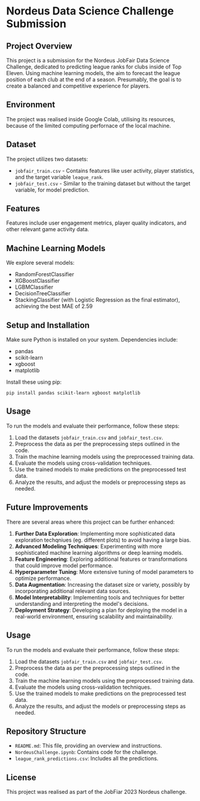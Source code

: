 # Nordeus Data Science Challenge Submission

## Project Overview
This project is a submission for the Nordeus JobFair Data Science Challenge, dedicated to predicting league ranks for clubs inside of Top Eleven. Using machine learning models, the aim to forecast the league position of each club at the end of a season. Presumably, the goal is to create a balanced and competitive experience for players.

## Environment
The project was realised inside Google Colab, utilising its resources, because of the limited computing perfornace of the local machine.

## Dataset
The project utilizes two datasets:
- `jobfair_train.csv` - Contains features like user activity, player statistics, and the target variable `league_rank`.
- `jobfair_test.csv` - Similar to the training dataset but without the target variable, for model prediction.

## Features
Features include user engagement metrics, player quality indicators, and other relevant game activity data.

## Machine Learning Models
We explore several models:
- RandomForestClassifier
- XGBoostClassifier
- LGBMClassifier
- DecisionTreeClassifier
- StackingClassifier (with Logistic Regression as the final estimator), achieving the best MAE of 2.59

## Setup and Installation
Make sure Python is installed on your system. Dependencies include:
- pandas
- scikit-learn
- xgboost
- matplotlib

Install these using pip:
```
pip install pandas scikit-learn xgboost matplotlib
```
## Usage
To run the models and evaluate their performance, follow these steps:
1. Load the datasets `jobfair_train.csv` and `jobfair_test.csv`.
2. Preprocess the data as per the preprocessing steps outlined in the code.
3. Train the machine learning models using the preprocessed training data.
4. Evaluate the models using cross-validation techniques.
5. Use the trained models to make predictions on the preprocessed test data.
6. Analyze the results, and adjust the models or preprocessing steps as needed.

## Future Improvements
There are several areas where this project can be further enhanced:
1. **Further Data Exploration**: Implementing more sophisticated data exploration techqniues (eg. different plots) to avoid having a large bias.
2. **Advanced Modeling Techniques**: Experimenting with more sophisticated machine learning algorithms or deep learning models.
3. **Feature Engineering**: Exploring additional features or transformations that could improve model performance.
4. **Hyperparameter Tuning**: More extensive tuning of model parameters to optimize performance.
5. **Data Augmentation**: Increasing the dataset size or variety, possibly by incorporating additional relevant data sources.
6. **Model Interpretability**: Implementing tools and techniques for better understanding and interpreting the model's decisions.
7. **Deployment Strategy**: Developing a plan for deploying the model in a real-world environment, ensuring scalability and maintainability.

## Usage
To run the models and evaluate their performance, follow these steps:
1. Load the datasets `jobfair_train.csv` and `jobfair_test.csv`.
2. Preprocess the data as per the preprocessing steps outlined in the code.
3. Train the machine learning models using the preprocessed training data.
4. Evaluate the models using cross-validation techniques.
5. Use the trained models to make predictions on the preprocessed test data.
6. Analyze the results, and adjust the models or preprocessing steps as needed.

## Repository Structure
- `README.md`: This file, providing an overview and instructions.
- `NordeusChallenge.ipynb`: Contains code for the challenge.
- `league_rank_predictions.csv`: Includes all the predictions.

## License
This project was realised as part of the JobFiar 2023 Nordeus challenge.

